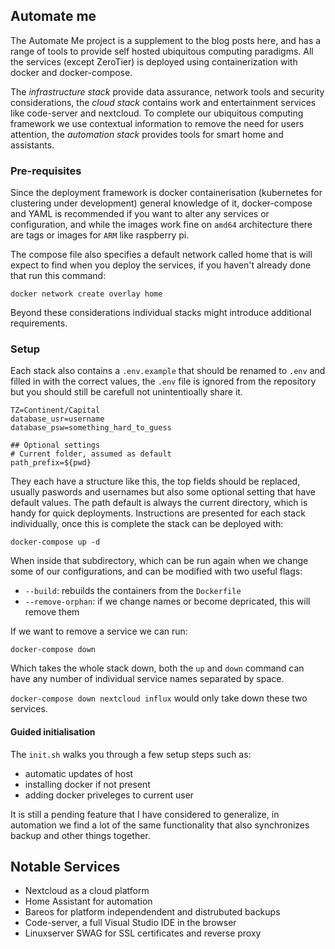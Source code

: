 ## Automate me

The Automate Me project is a supplement to the blog posts here, and has a range of tools to provide self hosted ubiquitous computing paradigms. All the services (except ZeroTier) is deployed using containerization with docker and docker-compose. 

The _infrastructure stack_ provide data assurance, network tools and security considerations, the _cloud stack_ contains work and entertainment services like code-server and nextcloud. To complete our ubiquitous computing framework we use contextual information to remove the need for users attention, the _automation stack_ provides tools for smart home and assistants.

### Pre-requisites

Since the deployment framework is docker containerisation (kubernetes for clustering under development) general knowledge of it, docker-compose and YAML is recommended if you want to alter any services or configuration, and while the images work fine on `amd64` architecture there are tags or images for `ARM` like raspberry pi. 

The compose file also specifies a default network called home that is will expect to find when you deploy the services, if you haven't already done that run this command:

`docker network create overlay home`


Beyond these considerations individual stacks might introduce additional requirements.

### Setup


Each stack also contains a `.env.example` that should be renamed to `.env` and filled in with the correct values, the `.env` file is ignored from the repository but you should still be carefull not unintentioally share it.

```
TZ=Continent/Capital
database_usr=username
database_psw=something_hard_to_guess

## Optional settings
# Current folder, assumed as default
path_prefix=${pwd}

```
They each have a structure like this, the top fields should be replaced, usually paswords and usernames but also some optional setting that have default values. The path default is always the current directory, which is handy for quick deployments. Instructions are presented for each stack individually, once this is complete the stack can be deployed with:

`docker-compose up -d`

When inside that subdirectory, which can be run again when we change some of our configurations, and can be modified with two useful flags:
- `--build`: rebuilds the containers from the `Dockerfile`
- `--remove-orphan`: if we change names or become depricated, this will remove them

If we want to remove a service we can run:

`docker-compose down`

Which takes the whole stack down, both the `up` and `down` command can have any number of individual service names separated by space.

`docker-compose down nextcloud influx` would only take down these two services.


#### Guided initialisation

The `init.sh` walks you through a few setup steps such as:
 - automatic updates of host
 - installing docker if not present
 - adding docker priveleges to current user
 
It is still a pending feature that I have considered to generalize, in automation we find a lot of the same functionality that also synchronizes backup and other things together.

## Notable Services

- Nextcloud as a cloud platform
- Home Assistant for automation
- Bareos for platform independendent and distrubuted backups
- Code-server, a full Visual Studio IDE in the browser
- Linuxserver SWAG for SSL certificates and reverse proxy



